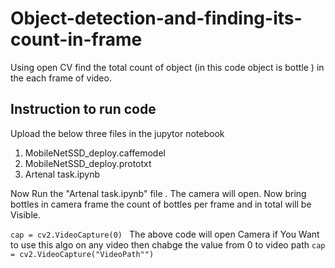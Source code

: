 # Object-detection-and-finding-its-count-in-frame
Using open CV find the total count of object (in this code object is  bottle ) in the each frame of video. 

## Instruction to run code 
Upload the below  three files in the jupytor notebook
1. MobileNetSSD_deploy.caffemodel
2. MobileNetSSD_deploy.prototxt
3. Artenal task.ipynb

Now Run the "Artenal task.ipynb" file . The camera will open. Now bring bottles in camera frame the count of bottles per frame and in total will be Visible.

```cap = cv2.VideoCapture(0) ```
The above code will open Camera 
if You Want to use this algo on any video then chabge the value from 0 to video path
```cap = cv2.VideoCapture("VideoPath"")```
